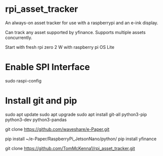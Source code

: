 # rpi_asset_tracker
An always-on asset tracker for use with a raspberrypi and an e-ink display.

Can track any asset supported by yfinance. Supports multiple assets concurrently.

Start with fresh rpi zero 2 W with raspberry pi OS Lite

# Enable SPI Interface
sudo raspi-config

# Install git and pip
sudo apt update
sudo apt upgrade
sudo apt install git-all python3-pip python3-dev python3-pandas

git clone https://github.com/waveshare/e-Paper.git

pip install ~/e-Paper/RaspberryPi_JetsonNano/python/
pip install yfinance

git clone https://github.com/TomMcKenna1/rpi_asset_tracker.git